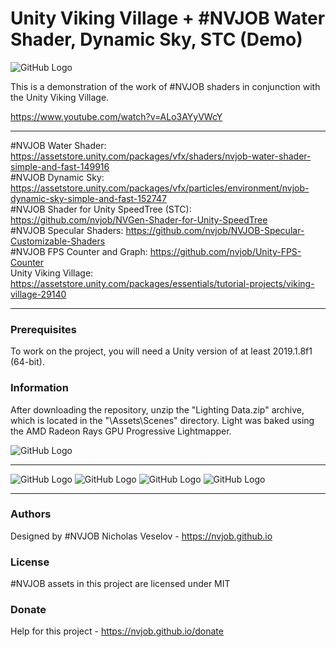 # Unity Viking Village + #NVJOB Water Shader, Dynamic Sky, STC (Demo)

![GitHub Logo](https://raw.githubusercontent.com/nvjob/nvjob.github.io/master/repo/devlog/viking%20village%20and%20nvjob/101/pic/12.jpg)

This is a demonstration of the work of #NVJOB shaders in conjunction with the Unity Viking Village.

https://www.youtube.com/watch?v=ALo3AYyVWcY

------------------------------------

#NVJOB Water Shader: https://assetstore.unity.com/packages/vfx/shaders/nvjob-water-shader-simple-and-fast-149916 <br/>
#NVJOB Dynamic Sky: https://assetstore.unity.com/packages/vfx/particles/environment/nvjob-dynamic-sky-simple-and-fast-152747 <br/>
#NVJOB Shader for Unity SpeedTree (STC): https://github.com/nvjob/NVGen-Shader-for-Unity-SpeedTree <br/>
#NVJOB Specular Shaders: https://github.com/nvjob/NVJOB-Specular-Customizable-Shaders <br/>
#NVJOB FPS Counter and Graph: https://github.com/nvjob/Unity-FPS-Counter <br/>
Unity Viking Village: https://assetstore.unity.com/packages/essentials/tutorial-projects/viking-village-29140

------------------------------------

### Prerequisites

To work on the project, you will need a Unity version of at least 2019.1.8f1 (64-bit).

### Information

After downloading the repository, unzip the "Lighting Data.zip" archive, which is located in the "\Assets\Scenes\" directory.
Light was baked using the AMD Radeon Rays GPU Progressive Lightmapper.

![GitHub Logo](https://raw.githubusercontent.com/nvjob/nvjob.github.io/master/repo/devlog/viking%20village%20and%20nvjob/101/pic/18.jpg)

-------------------------------------------------------------------

![GitHub Logo](https://raw.githubusercontent.com/nvjob/nvjob.github.io/master/repo/devlog/viking%20village%20and%20nvjob/101/pic/5.jpg)
![GitHub Logo](https://raw.githubusercontent.com/nvjob/nvjob.github.io/master/repo/devlog/viking%20village%20and%20nvjob/101/pic/11.jpg)
![GitHub Logo](https://raw.githubusercontent.com/nvjob/nvjob.github.io/master/repo/devlog/viking%20village%20and%20nvjob/101/pic/9.jpg)
![GitHub Logo](https://raw.githubusercontent.com/nvjob/nvjob.github.io/master/repo/devlog/viking%20village%20and%20nvjob/101/pic/7.jpg)

-------------------------------------------------------------------

### Authors
Designed by #NVJOB Nicholas Veselov - https://nvjob.github.io

### License
#NVJOB assets in this project are licensed under MIT

### Donate
Help for this project - https://nvjob.github.io/donate
